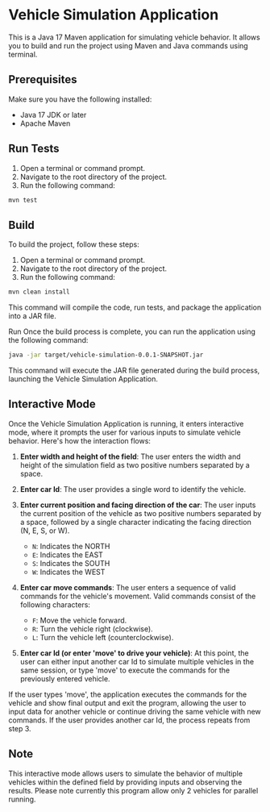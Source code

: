 # Vehicle Simulation Application

This is a Java 17 Maven application for simulating vehicle behavior. It allows you to build and run the project 
using Maven and Java commands using terminal.

## Prerequisites

Make sure you have the following installed:
- Java 17 JDK or later
- Apache Maven

## Run Tests

1. Open a terminal or command prompt.
2. Navigate to the root directory of the project.
3. Run the following command:

```bash
mvn test
```


## Build

To build the project, follow these steps:

1. Open a terminal or command prompt.
2. Navigate to the root directory of the project.
3. Run the following command:

```bash
mvn clean install
```

This command will compile the code, run tests, and package the application 
into a JAR file.

Run
Once the build process is complete, you can run the application using the 
following command:

```bash
java -jar target/vehicle-simulation-0.0.1-SNAPSHOT.jar
```

This command will execute the JAR file generated during the build process, 
launching the Vehicle Simulation Application.

## Interactive Mode

Once the Vehicle Simulation Application is running, it enters interactive mode, where it prompts the user for various 
inputs to simulate vehicle behavior. Here's how the interaction flows:

1. **Enter width and height of the field**: The user enters the width and height of the simulation field as two positive numbers separated by a space.

2. **Enter car Id**: The user provides a single word to identify the vehicle.

3. **Enter current position and facing direction of the car**: The user inputs the current position of the vehicle as two positive numbers separated by a space, followed by a single character indicating the facing direction (N, E, S, or W).
    - `N`: Indicates the NORTH
    - `E`: Indicates the EAST
    - `S`: Indicates the SOUTH
    - `W`: Indicates the WEST
4. **Enter car move commands**: The user enters a sequence of valid commands for the vehicle's movement. Valid commands consist of the following characters:
    - `F`: Move the vehicle forward.
    - `R`: Turn the vehicle right (clockwise).
    - `L`: Turn the vehicle left (counterclockwise).

5. **Enter car Id (or enter 'move' to drive your vehicle)**: At this point, the user can either input another car Id to simulate multiple vehicles in the same session, or type 'move' to execute the commands for the previously entered vehicle.

If the user types 'move', the application executes the commands for the vehicle and show final output and exit the program, allowing the user to input data for another vehicle or continue driving the same vehicle with new commands. If the user provides another car Id, the process repeats from step 3.

## Note
This interactive mode allows users to simulate the behavior of multiple vehicles within the defined field by providing inputs and observing the results.
Please note currently this program allow only 2 vehicles for parallel running.